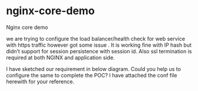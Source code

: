 # nginx-core-demo
Nginx core demo

we are trying to configure the load balancer/health check for web service with https traffic however got some issue .
It is working fine with IP hash but didn’t support for session persistence with session id. 
Also ssl termination is required at both NGINX and application side. 

I have sketched our requirement in below diagram. Could you help us to configure the same to complete the POC? I have attached the conf file herewith for your reference.

 
